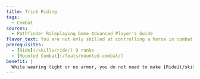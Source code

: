 ```yaml
---
title: Trick Riding
tags:
  - Combat
sources:
  - Pathfinder Roleplaying Game Advanced Player's Guide
flavor_text: You are not only skilled at controlling a horse in combat; you can make it look like art.
prerequisites:
  - [Ride](/skills/ride/) 9 ranks
  - [Mounted Combat](/feats/mounted-combat/)
benefit: |
  While wearing light or no armor, you do not need to make [Ride](/skills/ride/) skill with a DC of 15 or lower. You do not take a --5 penalty for riding a mount bareback. You can make a check using [Mounted Combat](/feats/mounted-combat/) to negate a hit on your mount twice per round instead of just once.
---
```


